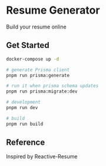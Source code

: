 # Resume Generator

Build your resume online

## Get Started

```bash
docker-compose up -d

# generate Prisma client
pnpm run prisma:generate

# run it when prisma schema updates
pnpm run prisma:migrate:dev

# development
pnpm run dev

# build
pnpm run build
```

## Reference

Inspired by Reactive-Resume

